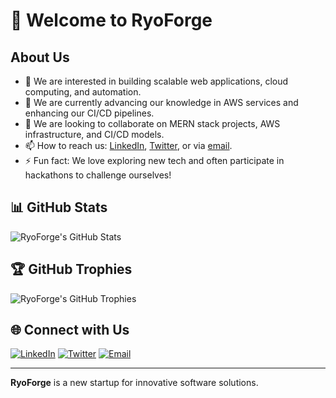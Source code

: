 # 👋 Welcome to RyoForge


## About Us
- 👀 We are interested in building scalable web applications, cloud computing, and automation.
- 🌱 We are currently advancing our knowledge in AWS services and enhancing our CI/CD pipelines.
- 💞️ We are looking to collaborate on MERN stack projects, AWS infrastructure, and CI/CD models.
- 📫 How to reach us: [LinkedIn](https://www.linkedin.com/in/yourprofile), [Twitter](https://twitter.com/yourprofile), or via [email](mailto:your.email@example.com).
- ⚡ Fun fact: We love exploring new tech and often participate in hackathons to challenge ourselves!

## 📊 GitHub Stats
![RyoForge's GitHub Stats](https://github-readme-stats.vercel.app/api?username=RyoForge&show_icons=true&theme=radical)

## 🏆 GitHub Trophies
![RyoForge's GitHub Trophies](https://github-profile-trophy.vercel.app/?username=RyoForge&theme=dracula)

## 🌐 Connect with Us
[![LinkedIn](https://img.shields.io/badge/-LinkedIn-blue?style=flat-square&logo=LinkedIn&logoColor=white&link=https://www.linkedin.com/in/yourprofile)](https://www.linkedin.com/in/yourprofile)
[![Twitter](https://img.shields.io/badge/-Twitter-blue?style=flat-square&logo=Twitter&logoColor=white&link=https://twitter.com/yourprofile)](https://twitter.com/yourprofile)
[![Email](https://img.shields.io/badge/Email-D14836?style=flat-square&logo=gmail&logoColor=white&link=mailto:your.email@example.com)](mailto:your.email@example.com)

<!---
RyoForge/RyoForge is a ✨ special ✨ repository because its `README.md` (this file) appears on your GitHub profile.
You can click the Preview link to take a look at your changes.
--->

---

**RyoForge** is a new startup for innovative software solutions.
